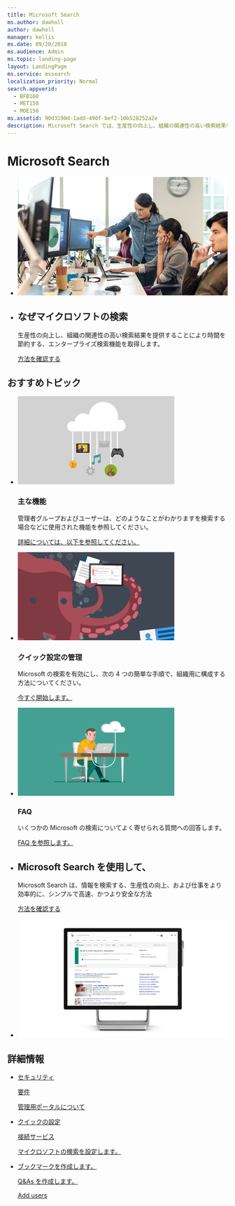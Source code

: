 ```yaml
---
title: Microsoft Search
ms.author: dawholl
author: dawholl
manager: kellis
ms.date: 09/20/2018
ms.audience: Admin
ms.topic: landing-page
layout: LandingPage
ms.service: mssearch
localization_priority: Normal
search.appverid:
  - BFB160
  - MET150
  - MOE150
ms.assetid: 90d3190d-1add-490f-bef2-10b528252a2e
description: Microsoft Search では、生産性の向上し、組織の関連性の高い検索結果を提供することにより時間を節約する、エンタープライズ検索機能
---
```

# <a name="microsoft-search"></a>Microsoft Search

<ul class="panelContent cardsW cols cols2">
    <li>
        <div class="cardSize">
            <div class="cardPadding">
                <div class="card">
                    <div class="cardImageOuter">
                        <div class="cardImage">
                            <img src="media/a40fcb56-f0f9-4924-ae36-eb0a370665e3.png" alt="People in an office, one pointing at something on a screen." />
                        </div>
                    </div>
                    <div class="cardText">
                    </div>
                </div>
            </div>
        </div>
    </li>
    <li>
        <div class="cardSize">
            <div class="cardPadding">
                <div class="card">
                    <div class="cardText">
                        <h2>なぜマイクロソフトの検索</h2>
                        <p>生産性の向上し、組織の関連性の高い検索結果を提供することにより時間を節約する、エンタープライズ検索機能を取得します。</p>
                        <p><a href="why-microsoft-search.md">方法を確認する</a></p>
                    </div>
                </div>
            </div>
        </div>
    </li>
</ul>

<h2>おすすめトピック</h2>

<ul class="panelContent cardsW">
    <li>
        <div class="cardSize">
            <div class="cardPadding">
                <div class="card">
                    <div class="cardImageOuter">
                        <div class="cardImage">
                            <img src="media/651172f9-f9b6-4fbe-89f3-8adf6450cd7f.png" alt="Features included in Microsoft Search" />
                        </div>
                    </div>
                    <div class="cardText">
                        <h3>主な機能</h3>
                        <p>管理者グループおよびユーザーは、どのようなことがわかりますを検索する場合などに使用された機能を参照してください。</p>
                        <p><a href="features.md">詳細については、以下を参照してください。</a></p>
                    </div>
                </div>
            </div>
        </div>
    </li>
    <li>
        <div class="cardSize">
            <div class="cardPadding">
                <div class="card">
                    <div class="cardImageOuter">
                        <div class="cardImage">
                            <img src="media/60a078b4-166d-42f4-a3b9-91c04c9001f0.png" alt="Quick for admins to set up and configure" />
                        </div>
                    </div>
                    <div class="cardText">
                        <h3>クイック設定の管理</h3>
                        <p>Microsoft の検索を有効にし、次の 4 つの簡単な手順で、組織用に構成する方法についてください。</p>
                        <p><a href="quick-set-up.md">今すぐ開始します。</a></p>
                    </div>
                </div>
            </div>
        </div>
    </li>
    <li>
        <div class="cardSize">
            <div class="cardPadding">
                <div class="card">
                    <div class="cardImageOuter">
                        <div class="cardImage">
                            <img src="media/d696a83a-6322-477a-befd-4ad102b8204d.png" alt="Frequently asked questions about Microsoft Search" />
                        </div>
                    </div>
                    <div class="cardText">
                        <h3>FAQ</h3>
                        <p>いくつかの Microsoft の検索についてよく寄せられる質問への回答します。</p>
                        <p><a href="faqs.md">FAQ を参照します。</a></p>
                    </div>
                </div>
            </div>
        </div>
    </li>
</ul>

<ul class="panelContent cardsW cols cols2">
    <li>
        <div class="cardSize">
            <div class="cardPadding">
                <div class="card">
                    <div class="cardText">
                        <h2>Microsoft Search を使用して、</h2>
                        <p>Microsoft Search は、情報を検索する、生産性の向上、および仕事をより効率的に、シンプルで高速、かつより安全な方法</p>
                        <p><a href="use/about-microsoft-search.md">方法を確認する</a></p>
                    </div>
                </div>
            </div>
        </div>
    </li>
    <li>
        <div class="cardSize">
            <div class="cardPadding">
                <div class="card">
                    <div class="cardImageOuter">
                        <div class="cardImage">
                            <img src="media/c8456838-c6db-41f7-9e84-eebfd9c5b0b8.png" alt="How work results appear on Bing" />
                        </div>
                    </div>
                    <div class="cardText">
                    </div>
                </div>
            </div>
        </div>
    </li>
</ul>

<h2>詳細情報</h2>
<ul class="panelContent cardsW">
    <li>
        <div class="cardSize">
            <div class="cardPadding">
                <div class="card">
                    <div class="cardText">
                        <p><a href="security.md">セキュリティ</a></p>
                        <p><a href="requirements.md">要件</a></p>  
                        <p><a href="about-the-admin-portal.md">管理用ポータルについて</a></p>
                    </div>
                </div>
            </div>
        </div>
    </li>
    <li>
        <div class="cardSize">
            <div class="cardPadding">
                <div class="card">
                    <div class="cardText">
                        <p><a href="quick-set-up.md">クイックの設定</a></p>
                        <p><a href="connected-services.md">接続サービス</a></p>
                        <p><a href="set-up-microsoft-search.md">マイクロソフトの検索を設定します。</a></p>
                    </div>
                </div>
            </div>
        </div>
    </li>
    <li>
        <div class="cardSize">
            <div class="cardPadding">
                <div class="card">
                    <div class="cardText">
                        <p><a href="create-bookmarks.md">ブックマークを作成します。</a></p>
                        <p><a href="create-qas.md">Q&As を作成します。</a></p>
                        <p><a href="add-users.md">Add users</a></p>
                    </div>
                </div>
            </div>
        </div>
    </li>
</ul>  